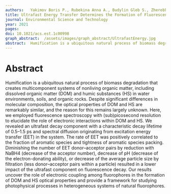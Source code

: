```yaml
---
authors:   Yakimov Boris P., Rubekina Anna A., Budylin Gleb S., Zherebker Alexander Y., Kompanets Victor O., Chekalin Sergey V., Vainer Yuri G., Fadeev Victor V., Gorbunov Maxim Y., Perminova Irina V., Shirshin Evgeny A.
title: Ultrafast Energy Transfer Determines the Formation of Fluorescence in DOM and Humic Substances
journal: Environmental Science and Technology
year: 2021
pages:  
doi: 10.1021/acs.est.1c00998
graph_abstract:  /assets/images/graph_abstract/UltrafastEnergy.jpg
abstract:  Humification is a ubiquitous natural process of biomass degradation that creates multicomponent systems of nonliving organic matter, including dissolved organic matter (DOM) and humic substances (HS) in water environments, soils, and organic rocks. Despite significant differences in molecular composition, the optical properties of DOM and HS are remarkably similar, and the reason for this remains largely unknown. Here, we employed fluorescence spectroscopy with (sub)picosecond resolution to elucidate the role of electronic interactions within DOM and HS. We revealed an ultrafast decay component with a characteristic decay lifetime of 0.5–1.5 ps and spectral diffusion originating from excitation energy transfer (EET) in the system. The rate of EET was positively correlated to the fraction of aromatic species and tightness of aromatic species packing. Diminishing the number of EET donor–acceptor pairs by reduction with NaBH4 (decrease of the acceptor number), decrease of pH (decrease of the electron-donating ability), or decrease of the average particle size by filtration (less donor–acceptor pairs within a particle) resulted in a lower impact of the ultrafast component on fluorescence decay. Our results uncover the role of electronic coupling among fluorophores in the formation of DOM and HS optical properties and provide a framework for studying photophysical processes in heterogeneous systems of natural fluorophores.
---
```



# Abstract

Humification is a ubiquitous natural process of biomass degradation that creates multicomponent systems of nonliving organic matter, including dissolved organic matter (DOM) and humic substances (HS) in water environments, soils, and organic rocks. Despite significant differences in molecular composition, the optical properties of DOM and HS are remarkably similar, and the reason for this remains largely unknown. Here, we employed fluorescence spectroscopy with (sub)picosecond resolution to elucidate the role of electronic interactions within DOM and HS. We revealed an ultrafast decay component with a characteristic decay lifetime of 0.5–1.5 ps and spectral diffusion originating from excitation energy transfer (EET) in the system. The rate of EET was positively correlated to the fraction of aromatic species and tightness of aromatic species packing. Diminishing the number of EET donor–acceptor pairs by reduction with NaBH4 (decrease of the acceptor number), decrease of pH (decrease of the electron-donating ability), or decrease of the average particle size by filtration (less donor–acceptor pairs within a particle) resulted in a lower impact of the ultrafast component on fluorescence decay. Our results uncover the role of electronic coupling among fluorophores in the formation of DOM and HS optical properties and provide a framework for studying photophysical processes in heterogeneous systems of natural fluorophores.